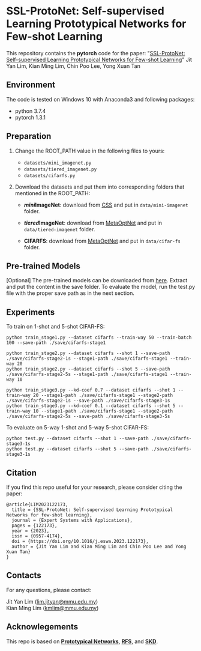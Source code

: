 # SSL-ProtoNet: Self-supervised Learning Prototypical Networks for Few-shot Learning

This repository contains the **pytorch** code for the paper: "[SSL-ProtoNet: Self-supervised Learning Prototypical Networks for Few-shot Learning](https://doi.org/10.1016/j.eswa.2023.122173)" Jit Yan Lim, Kian Ming Lim, Chin Poo Lee, Yong Xuan Tan

## Environment
The code is tested on Windows 10 with Anaconda3 and following packages:
- python 3.7.4
- pytorch 1.3.1

## Preparation
1. Change the ROOT_PATH value in the following files to yours:
    - `datasets/mini_imagenet.py`
    - `datasets/tiered_imagenet.py`
    - `datasets/cifarfs.py`

2. Download the datasets and put them into corresponding folders that mentioned in the ROOT_PATH:<br/>
    - ***mini*ImageNet**: download from [CSS](https://github.com/anyuexuan/CSS) and put in `data/mini-imagenet` folder.

    - ***tiered*ImageNet**: download from [MetaOptNet](https://github.com/kjunelee/MetaOptNet) and put in `data/tiered-imagenet` folder.

    - **CIFARFS**: download from [MetaOptNet](https://github.com/kjunelee/MetaOptNet) and put in `data/cifar-fs` folder.


## Pre-trained Models
[Optional] The pre-trained models can be downloaded from [here](https://drive.google.com/file/d/120ywPFRmgOsg-43I42i6uOzXW6wknruY/view?usp=share_link). Extract and put the content in the save folder. To evaluate the model, run the test.py file with the proper save path as in the next section.


## Experiments
To train on 1-shot and 5-shot CIFAR-FS:<br/>
```
python train_stage1.py --dataset cifarfs --train-way 50 --train-batch 100 --save-path ./save/cifarfs-stage1

python train_stage2.py --dataset cifarfs --shot 1 --save-path ./save/cifarfs-stage2-1s --stage1-path ./save/cifarfs-stage1 --train-way 20
python train_stage2.py --dataset cifarfs --shot 5 --save-path ./save/cifarfs-stage2-5s --stage1-path ./save/cifarfs-stage1 --train-way 10

python train_stage3.py --kd-coef 0.7 --dataset cifarfs --shot 1 --train-way 20 --stage1-path ./save/cifarfs-stage1 --stage2-path ./save/cifarfs-stage2-1s --save-path ./save/cifarfs-stage3-1s
python train_stage3.py --kd-coef 0.1 --dataset cifarfs --shot 5 --train-way 10 --stage1-path ./save/cifarfs-stage1 --stage2-path ./save/cifarfs-stage2-5s --save-path ./save/cifarfs-stage3-5s
```
To evaluate on 5-way 1-shot and 5-way 5-shot CIFAR-FS:<br/>
```
python test.py --dataset cifarfs --shot 1 --save-path ./save/cifarfs-stage3-1s
python test.py --dataset cifarfs --shot 5 --save-path ./save/cifarfs-stage3-1s
```


## Citation
If you find this repo useful for your research, please consider citing the paper:
```
@article{LIM2023122173,
  title = {SSL-ProtoNet: Self-supervised Learning Prototypical Networks for few-shot learning},
  journal = {Expert Systems with Applications},
  pages = {122173},
  year = {2023},
  issn = {0957-4174},
  doi = {https://doi.org/10.1016/j.eswa.2023.122173},
  author = {Jit Yan Lim and Kian Ming Lim and Chin Poo Lee and Yong Xuan Tan}
}
```

## Contacts
For any questions, please contact: <br/>

Jit Yan Lim (lim.jityan@mmu.edu.my) <br/>
Kian Ming Lim (kmlim@mmu.edu.my)

## Acknowlegements
This repo is based on **[Prototypical Networks](https://github.com/yinboc/prototypical-network-pytorch)**, **[RFS](https://github.com/WangYueFt/rfs)**, and **[SKD](https://github.com/brjathu/SKD)**.
